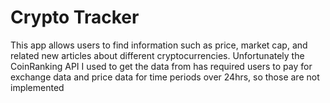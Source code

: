 # Crypto Tracker

This app allows users to find information such as price, market cap,  and related new articles about different cryptocurrencies. Unfortunately the CoinRanking API I used to get the data from has required users to pay for exchange data and price data for time periods over 24hrs, so those are not implemented

